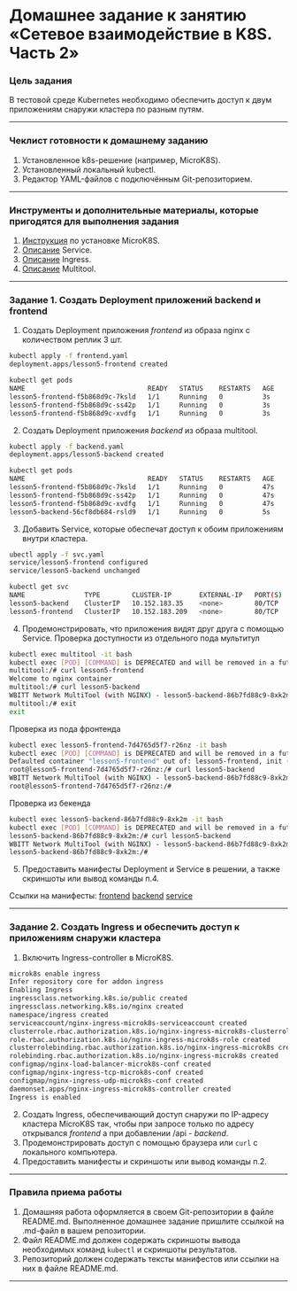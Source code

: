 # Домашнее задание к занятию «Сетевое взаимодействие в K8S. Часть 2»

### Цель задания

В тестовой среде Kubernetes необходимо обеспечить доступ к двум приложениям снаружи кластера по разным путям.

------

### Чеклист готовности к домашнему заданию

1. Установленное k8s-решение (например, MicroK8S).
2. Установленный локальный kubectl.
3. Редактор YAML-файлов с подключённым Git-репозиторием.

------

### Инструменты и дополнительные материалы, которые пригодятся для выполнения задания

1. [Инструкция](https://microk8s.io/docs/getting-started) по установке MicroK8S.
2. [Описание](https://kubernetes.io/docs/concepts/services-networking/service/) Service.
3. [Описание](https://kubernetes.io/docs/concepts/services-networking/ingress/) Ingress.
4. [Описание](https://github.com/wbitt/Network-MultiTool) Multitool.

------

### Задание 1. Создать Deployment приложений backend и frontend

1. Создать Deployment приложения _frontend_ из образа nginx с количеством реплик 3 шт.

```bash
kubectl apply -f frontend.yaml
deployment.apps/lesson5-frontend created

kubectl get pods
NAME                               READY   STATUS    RESTARTS   AGE
lesson5-frontend-f5b868d9c-7ksld   1/1     Running   0          3s
lesson5-frontend-f5b868d9c-ss42p   1/1     Running   0          3s
lesson5-frontend-f5b868d9c-xvdfg   1/1     Running   0          3s
```
2. Создать Deployment приложения _backend_ из образа multitool.

```bash
kubectl apply -f backend.yaml
deployment.apps/lesson5-backend created

kubectl get pods
NAME                               READY   STATUS    RESTARTS   AGE
lesson5-frontend-f5b868d9c-7ksld   1/1     Running   0          47s
lesson5-frontend-f5b868d9c-ss42p   1/1     Running   0          47s
lesson5-frontend-f5b868d9c-xvdfg   1/1     Running   0          47s
lesson5-backend-56cf8db684-rsld9   1/1     Running   0          5s
```
3. Добавить Service, которые обеспечат доступ к обоим приложениям внутри кластера.
```bash
ubectl apply -f svc.yaml
service/lesson5-frontend configured
service/lesson5-backend unchanged

kubectl get svc
NAME               TYPE        CLUSTER-IP       EXTERNAL-IP   PORT(S)   AGE
lesson5-backend    ClusterIP   10.152.183.35    <none>        80/TCP    54s
lesson5-frontend   ClusterIP   10.152.183.209   <none>        80/TCP    54s
```

4. Продемонстрировать, что приложения видят друг друга с помощью Service.
Проверка доступности из отдельного пода мультитул
```bash
kubectl exec multitool -it bash
kubectl exec [POD] [COMMAND] is DEPRECATED and will be removed in a future version. Use kubectl exec [POD] -- [COMMAND] instead.
multitool:/# curl lesson5-frontend
Welcome to nginx container
multitool:/# curl lesson5-backend
WBITT Network MultiTool (with NGINX) - lesson5-backend-86b7fd88c9-8xk2m - 10.1.104.3 - HTTP: 8080 , HTTPS: 443 . (Formerly praqma/network-multitool)
multitool:/# exit
exit
```
Проверка из пода фронтенда
```bash
kubectl exec lesson5-frontend-7d4765d5f7-r26nz -it bash
kubectl exec [POD] [COMMAND] is DEPRECATED and will be removed in a future version. Use kubectl exec [POD] -- [COMMAND] instead.
Defaulted container "lesson5-frontend" out of: lesson5-frontend, init (init)
root@lesson5-frontend-7d4765d5f7-r26nz:/# curl lesson5-backend
WBITT Network MultiTool (with NGINX) - lesson5-backend-86b7fd88c9-8xk2m - 10.1.104.3 - HTTP: 8080 , HTTPS: 443 . (Formerly praqma/network-multitool)
root@lesson5-frontend-7d4765d5f7-r26nz:/#
```
Проверка из бекенда
```bash
kubectl exec lesson5-backend-86b7fd88c9-8xk2m -it bash
kubectl exec [POD] [COMMAND] is DEPRECATED and will be removed in a future version. Use kubectl exec [POD] -- [COMMAND] instead.
lesson5-backend-86b7fd88c9-8xk2m:/# curl lesson5-backend
WBITT Network MultiTool (with NGINX) - lesson5-backend-86b7fd88c9-8xk2m - 10.1.104.3 - HTTP: 8080 , HTTPS: 443 . (Formerly praqma/network-multitool)
lesson5-backend-86b7fd88c9-8xk2m:/#
```
5. Предоставить манифесты Deployment и Service в решении, а также скриншоты или вывод команды п.4.

Ссылки на манифесты:
[frontend](https://github.com/ivanmalyshev/kuber-homeworks/blob/main/1.5/yaml/step1/frontend.yaml)
[backend](https://github.com/ivanmalyshev/kuber-homeworks/blob/main/1.5/yaml/step1/backend.yaml)
[service](https://github.com/ivanmalyshev/kuber-homeworks/blob/main/1.5/yaml/step1/svc.yaml)

------

### Задание 2. Создать Ingress и обеспечить доступ к приложениям снаружи кластера

1. Включить Ingress-controller в MicroK8S.
```bash
microk8s enable ingress
Infer repository core for addon ingress
Enabling Ingress
ingressclass.networking.k8s.io/public created
ingressclass.networking.k8s.io/nginx created
namespace/ingress created
serviceaccount/nginx-ingress-microk8s-serviceaccount created
clusterrole.rbac.authorization.k8s.io/nginx-ingress-microk8s-clusterrole created
role.rbac.authorization.k8s.io/nginx-ingress-microk8s-role created
clusterrolebinding.rbac.authorization.k8s.io/nginx-ingress-microk8s created
rolebinding.rbac.authorization.k8s.io/nginx-ingress-microk8s created
configmap/nginx-load-balancer-microk8s-conf created
configmap/nginx-ingress-tcp-microk8s-conf created
configmap/nginx-ingress-udp-microk8s-conf created
daemonset.apps/nginx-ingress-microk8s-controller created
Ingress is enabled
```


2. Создать Ingress, обеспечивающий доступ снаружи по IP-адресу кластера MicroK8S так, чтобы при запросе только по адресу открывался _frontend_ а при добавлении /api - _backend_.
3. Продемонстрировать доступ с помощью браузера или `curl` с локального компьютера.
4. Предоставить манифесты и скриншоты или вывод команды п.2.

------

### Правила приема работы

1. Домашняя работа оформляется в своем Git-репозитории в файле README.md. Выполненное домашнее задание пришлите ссылкой на .md-файл в вашем репозитории.
2. Файл README.md должен содержать скриншоты вывода необходимых команд `kubectl` и скриншоты результатов.
3. Репозиторий должен содержать тексты манифестов или ссылки на них в файле README.md.

------
